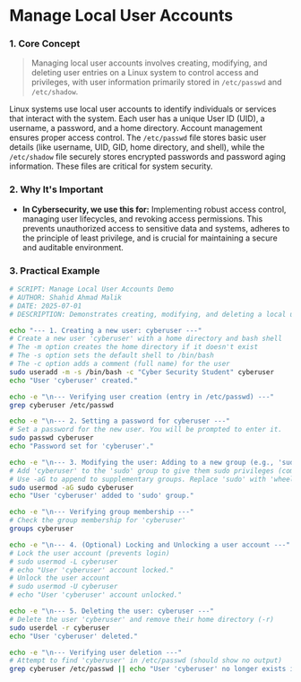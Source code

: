 # Manage Local User Accounts
### 1. Core Concept
> Managing local user accounts involves creating, modifying, and deleting user entries on a Linux system to control access and privileges, with user information primarily stored in `/etc/passwd` and `/etc/shadow`.

Linux systems use local user accounts to identify individuals or services that interact with the system. Each user has a unique User ID (UID), a username, a password, and a home directory. Account management ensures proper access control. The `/etc/passwd` file stores basic user details (like username, UID, GID, home directory, and shell), while the `/etc/shadow` file securely stores encrypted passwords and password aging information. These files are critical for system security.

### 2. Why It's Important
* **In Cybersecurity, we use this for:** Implementing robust access control, managing user lifecycles, and revoking access permissions. This prevents unauthorized access to sensitive data and systems, adheres to the principle of least privilege, and is crucial for maintaining a secure and auditable environment.
### 3. Practical Example
```bash
# SCRIPT: Manage Local User Accounts Demo
# AUTHOR: Shahid Ahmad Malik
# DATE: 2025-07-01
# DESCRIPTION: Demonstrates creating, modifying, and deleting a local user account.

echo "--- 1. Creating a new user: cyberuser ---"
# Create a new user 'cyberuser' with a home directory and bash shell
# The -m option creates the home directory if it doesn't exist
# The -s option sets the default shell to /bin/bash
# The -c option adds a comment (full name) for the user
sudo useradd -m -s /bin/bash -c "Cyber Security Student" cyberuser
echo "User 'cyberuser' created."

echo -e "\n--- Verifying user creation (entry in /etc/passwd) ---"
grep cyberuser /etc/passwd

echo -e "\n--- 2. Setting a password for cyberuser ---"
# Set a password for the new user. You will be prompted to enter it.
sudo passwd cyberuser
echo "Password set for 'cyberuser'."

echo -e "\n--- 3. Modifying the user: Adding to a new group (e.g., 'sudo' or 'wheel') ---"
# Add 'cyberuser' to the 'sudo' group to give them sudo privileges (common for admin-like users)
# Use -aG to append to supplementary groups. Replace 'sudo' with 'wheel' on Red Hat based systems if needed.
sudo usermod -aG sudo cyberuser
echo "User 'cyberuser' added to 'sudo' group."

echo -e "\n--- Verifying group membership ---"
# Check the group membership for 'cyberuser'
groups cyberuser

echo -e "\n--- 4. (Optional) Locking and Unlocking a user account ---"
# Lock the user account (prevents login)
# sudo usermod -L cyberuser
# echo "User 'cyberuser' account locked."
# Unlock the user account
# sudo usermod -U cyberuser
# echo "User 'cyberuser' account unlocked."

echo -e "\n--- 5. Deleting the user: cyberuser ---"
# Delete the user 'cyberuser' and remove their home directory (-r)
sudo userdel -r cyberuser
echo "User 'cyberuser' deleted."

echo -e "\n--- Verifying user deletion ---"
# Attempt to find 'cyberuser' in /etc/passwd (should show no output)
grep cyberuser /etc/passwd || echo "User 'cyberuser' no longer exists in /etc/passwd."